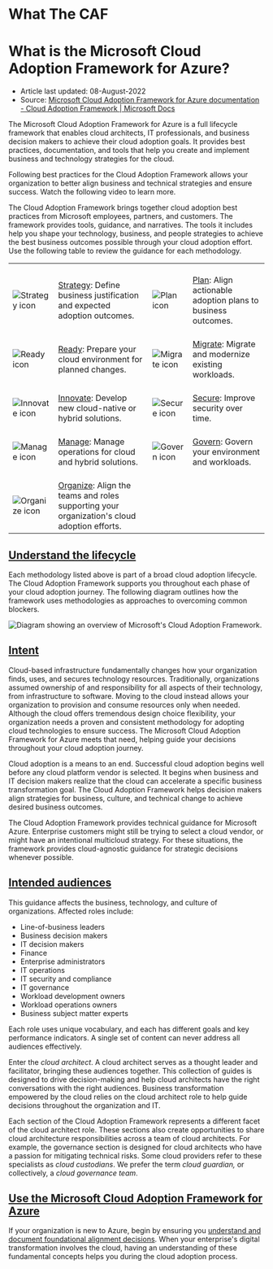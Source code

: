 # What The CAF

# What is the Microsoft Cloud Adoption Framework for Azure?

- Article last updated: 08-August-2022
- Source: [Microsoft Cloud Adoption Framework for Azure documentation - Cloud Adoption Framework | Microsoft Docs](https://docs.microsoft.com/en-us/azure/cloud-adoption-framework/overview)

The Microsoft Cloud Adoption Framework for Azure is a full lifecycle framework that enables cloud architects, IT professionals, and business decision makers to achieve their cloud adoption goals. It provides best practices, documentation, and tools that help you create and implement business and technology strategies for the cloud.

Following best practices for the Cloud Adoption Framework allows your organization to better align business and technical strategies and ensure success. Watch the following video to learn more.

The Cloud Adoption Framework brings together cloud adoption best practices from Microsoft employees, partners, and customers. The framework provides tools, guidance, and narratives. The tools it includes help you shape your technology, business, and people strategies to achieve the best business outcomes possible through your cloud adoption effort. Use the following table to review the guidance for each methodology.

|                                                                                                                  |                                                                                                                                                                             |                                                                                                                |                                                                                                                                          |
| ---------------------------------------------------------------------------------------------------------------- | --------------------------------------------------------------------------------------------------------------------------------------------------------------------------- | -------------------------------------------------------------------------------------------------------------- | ---------------------------------------------------------------------------------------------------------------------------------------- |
| <br>![Strategy icon](https://docs.microsoft.com/en-us/azure/cloud-adoption-framework/_images/icons/strategy.png) | <br>[Strategy](https://docs.microsoft.com/en-us/azure/cloud-adoption-framework/strategy/): Define business justification and expected adoption outcomes.                    | <br>![Plan icon](https://docs.microsoft.com/en-us/azure/cloud-adoption-framework/_images/icons/plan.png)       | <br>[Plan](https://docs.microsoft.com/en-us/azure/cloud-adoption-framework/plan/): Align actionable adoption plans to business outcomes. |
| <br>![Ready icon](https://docs.microsoft.com/en-us/azure/cloud-adoption-framework/_images/icons/ready.png)       | <br>[Ready](https://docs.microsoft.com/en-us/azure/cloud-adoption-framework/ready/): Prepare your cloud environment for planned changes.                                    | <br>![Migrate icon](https://docs.microsoft.com/en-us/azure/cloud-adoption-framework/_images/icons/adopt.png)   | <br>[Migrate](https://docs.microsoft.com/en-us/azure/cloud-adoption-framework/migrate/): Migrate and modernize existing workloads.       |
| <br>![Innovate icon](https://docs.microsoft.com/en-us/azure/cloud-adoption-framework/_images/icons/innovate.png) | <br>[Innovate](https://docs.microsoft.com/en-us/azure/cloud-adoption-framework/innovate/): Develop new cloud-native or hybrid solutions.                                    | <br>![Secure icon](https://docs.microsoft.com/en-us/azure/cloud-adoption-framework/_images/icons/security.png) | <br>[Secure](https://docs.microsoft.com/en-us/azure/cloud-adoption-framework/secure/): Improve security over time.                       |
| <br>![Manage icon](https://docs.microsoft.com/en-us/azure/cloud-adoption-framework/_images/icons/manage.png)     | <br>[Manage](https://docs.microsoft.com/en-us/azure/cloud-adoption-framework/manage/): Manage operations for cloud and hybrid solutions.                                    | <br>![Govern icon](https://docs.microsoft.com/en-us/azure/cloud-adoption-framework/_images/icons/govern.png)   | <br>[Govern](https://docs.microsoft.com/en-us/azure/cloud-adoption-framework/govern/): Govern your environment and workloads.            |
| <br>![Organize icon](https://docs.microsoft.com/en-us/azure/cloud-adoption-framework/_images/icons/organize.png) | <br>[Organize](https://docs.microsoft.com/en-us/azure/cloud-adoption-framework/organize/): Align the teams and roles supporting your organization's cloud adoption efforts. |                                                                                                                |                                                                                                                                          |

## [Understand the lifecycle](https://docs.microsoft.com/en-us/azure/cloud-adoption-framework/overview#understand-the-lifecycle)

Each methodology listed above is part of a broad cloud adoption lifecycle. The Cloud Adoption Framework supports you throughout each phase of your cloud adoption journey. The following diagram outlines how the framework uses methodologies as approaches to overcoming common blockers.

![Diagram showing an overview of Microsoft's Cloud Adoption Framework.](https://docs.microsoft.com/en-us/azure/cloud-adoption-framework/_images/caf-overview-graphic.png)

## [Intent](https://docs.microsoft.com/en-us/azure/cloud-adoption-framework/overview#intent)

Cloud-based infrastructure fundamentally changes how your organization finds, uses, and secures technology resources. Traditionally, organizations assumed ownership of and responsibility for all aspects of their technology, from infrastructure to software. Moving to the cloud instead allows your organization to provision and consume resources only when needed. Although the cloud offers tremendous design choice flexibility, your organization needs a proven and consistent methodology for adopting cloud technologies to ensure success. The Microsoft Cloud Adoption Framework for Azure meets that need, helping guide your decisions throughout your cloud adoption journey.

Cloud adoption is a means to an end. Successful cloud adoption begins well before any cloud platform vendor is selected. It begins when business and IT decision makers realize that the cloud can accelerate a specific business transformation goal. The Cloud Adoption Framework helps decision makers align strategies for business, culture, and technical change to achieve desired business outcomes.

The Cloud Adoption Framework provides technical guidance for Microsoft Azure. Enterprise customers might still be trying to select a cloud vendor, or might have an intentional multicloud strategy. For these situations, the framework provides cloud-agnostic guidance for strategic decisions whenever possible.

## [Intended audiences](https://docs.microsoft.com/en-us/azure/cloud-adoption-framework/overview#intended-audiences)

This guidance affects the business, technology, and culture of organizations. Affected roles include:

- Line-of-business leaders
- Business decision makers
- IT decision makers
- Finance
- Enterprise administrators
- IT operations
- IT security and compliance
- IT governance
- Workload development owners
- Workload operations owners
- Business subject matter experts

Each role uses unique vocabulary, and each has different goals and key performance indicators. A single set of content can never address all audiences effectively.

Enter the *cloud architect*. A cloud architect serves as a thought leader and facilitator, bringing these audiences together. This collection of guides is designed to drive decision-making and help cloud architects have the right conversations with the right audiences. Business transformation empowered by the cloud relies on the cloud architect role to help guide decisions throughout the organization and IT.

Each section of the Cloud Adoption Framework represents a different facet of the cloud architect role. These sections also create opportunities to share cloud architecture responsibilities across a team of cloud architects. For example, the governance section is designed for cloud architects who have a passion for mitigating technical risks. Some cloud providers refer to these specialists as *cloud custodians*. We prefer the term *cloud guardian,* or collectively, a *cloud governance team*.

## [Use the Microsoft Cloud Adoption Framework for Azure](https://docs.microsoft.com/en-us/azure/cloud-adoption-framework/overview#use-the-microsoft-cloud-adoption-framework-for-azure)

If your organization is new to Azure, begin by ensuring you [understand and document foundational alignment decisions](https://docs.microsoft.com/en-us/azure/cloud-adoption-framework/get-started/cloud-concepts). When your enterprise's digital transformation involves the cloud, having an understanding of these fundamental concepts helps you during the cloud adoption process.
